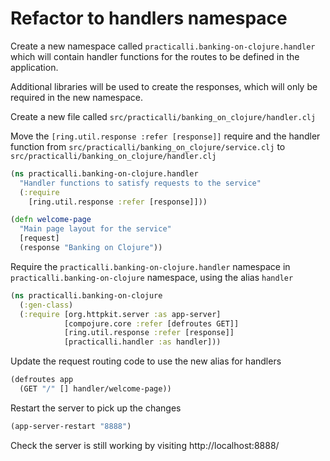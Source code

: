 # Refactor to handlers namespace

Create a new namespace called `practicalli.banking-on-clojure.handler` which will contain handler functions for the routes to be defined in the application.

Additional libraries will be used to create the responses, which will only be required in the new namespace.

Create a new file called `src/practicalli/banking_on_clojure/handler.clj`

Move the `[ring.util.response :refer [response]]` require and the handler function from `src/practicalli/banking_on_clojure/service.clj` to `src/practicalli/banking_on_clojure/handler.clj`

```clojure title="src/practicalli/banking_on_clojure/handler.clj"
(ns practicalli.banking-on-clojure.handler
  "Handler functions to satisfy requests to the service"
  (:require
    [ring.util.response :refer [response]]))
```

```clojure title="src/practicalli/banking_on_clojure/handler.clj"
(defn welcome-page
  "Main page layout for the service"
  [request]
  (response "Banking on Clojure"))
```


Require the `practicalli.banking-on-clojure.handler` namespace in `practicalli.banking-on-clojure` namespace, using the alias `handler`

```clojure title="src/practicalli/banking_on_clojure/service.clj"
(ns practicalli.banking-on-clojure
  (:gen-class)
  (:require [org.httpkit.server :as app-server]
            [compojure.core :refer [defroutes GET]]
            [ring.util.response :refer [response]]
            [practicalli.handler :as handler]))
```

Update the request routing code to use the new alias for handlers

```clojure title="src/practicalli/banking_on_clojure/service.clj"
(defroutes app
  (GET "/" [] handler/welcome-page))
```

Restart the server to pick up the changes

```clojure title="src/practicalli/banking_on_clojure/service.clj"
(app-server-restart "8888")
```

Check the server is still working by visiting http://localhost:8888/
